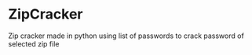 # ZipCracker
Zip cracker made in python using list of passwords to crack password of selected zip file
